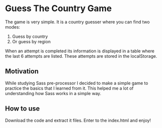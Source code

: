 # Guess The Country Game

The game is very simple. It is a country guesser where you can find two modes:

1. Guess by country
2. Or guess by region

When an attempt is completed its information is displayed in a table where the last 6 attempts are listed. 
These attempts are stored in the localStorage.

## Motivation

While studying Sass pre-processor I decided to make a simple game to practice the basics that I learned from it.
This helped me a lot of understanding how Sass works in a simple way.

## How to use

Download the code and extract it files. Enter to the index.html and enjoy!